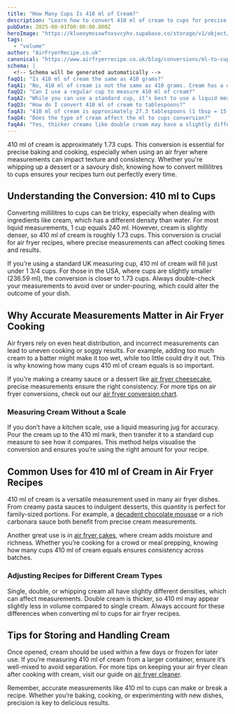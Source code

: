 ```yaml
---
title: "How Many Cups Is 410 ml of Cream?"
description: "Learn how to convert 410 ml of cream to cups for precise baking and cooking. Perfect for air fryer recipes and kitchen conversions!"
pubDate: 2025-08-01T00:00:00.000Z
heroImage: "https://klueoymssxwfnxsvcyhv.supabase.co/storage/v1/object/public/Shmucket/how-many-cups-is-410-ml-of-cream.webp"
tags:
  - "volume"
author: "AirFryerRecipe.co.uk"
canonical: "https://www.airfryerrecipe.co.uk/blog/conversions/ml-to-cups/how-many-cups-is-410-ml-of-cream"
schema: |
  <!-- Schema will be generated automatically -->
faqQ1: "Is 410 ml of cream the same as 410 grams?"
faqA1: "No, 410 ml of cream is not the same as 410 grams. Cream has a density of about 1.01 g/ml, so 410 ml of cream weighs roughly 414 grams. Always check your recipe for specific weight or volume requirements."
faqQ2: "Can I use a regular cup to measure 410 ml of cream?"
faqA2: "While you can use a standard cup, it’s best to use a liquid measuring jug for accuracy. A regular cup might not account for the slight variations in cream density, leading to inconsistent measurements in your air fryer recipes."
faqQ3: "How do I convert 410 ml of cream to tablespoons?"
faqA3: "410 ml of cream is approximately 27.3 tablespoons (1 tbsp = 15 ml). This conversion is useful for smaller recipes or when adjusting serving sizes in air fryer dishes."
faqQ4: "Does the type of cream affect the ml to cups conversion?"
faqA4: "Yes, thicker creams like double cream may have a slightly different volume-to-weight ratio compared to single cream. However, the difference is minimal, and 410 ml of any cream type will still be close to 1.73 cups. Always measure carefully for best results."
---
```

<p>410 ml of cream is approximately 1.73 cups. This conversion is essential for precise baking and cooking, especially when using an air fryer where measurements can impact texture and consistency. Whether you're whipping up a dessert or a savoury dish, knowing how to convert millilitres to cups ensures your recipes turn out perfectly every time.</p>

<h2>Understanding the Conversion: 410 ml to Cups</h2>  
<p>Converting millilitres to cups can be tricky, especially when dealing with ingredients like cream, which has a different density than water. For most liquid measurements, 1 cup equals 240 ml. However, cream is slightly denser, so 410 ml of cream is roughly 1.73 cups. This conversion is crucial for air fryer recipes, where precise measurements can affect cooking times and results.</p>  
<p>If you're using a standard UK measuring cup, 410 ml of cream will fill just under 1 3/4 cups. For those in the USA, where cups are slightly smaller (236.59 ml), the conversion is closer to 1.73 cups. Always double-check your measurements to avoid over or under-pouring, which could alter the outcome of your dish.</p>

<h2>Why Accurate Measurements Matter in Air Fryer Cooking</h2>  
<p>Air fryers rely on even heat distribution, and incorrect measurements can lead to uneven cooking or soggy results. For example, adding too much cream to a batter might make it too wet, while too little could dry it out. This is why knowing how many cups 410 ml of cream equals is so important.</p>  
<p>If you're making a creamy sauce or a dessert like <a href=https://www.airfryerrecipe.co.uk/recipes>air fryer cheesecake</a>, precise measurements ensure the right consistency. For more tips on air fryer conversions, check out our <a href=https://www.airfryerrecipe.co.uk/air-fryer-conversion-chart>air fryer conversion chart</a>.</p>

<h3>Measuring Cream Without a Scale</h3>  
<p>If you don’t have a kitchen scale, use a liquid measuring jug for accuracy. Pour the cream up to the 410 ml mark, then transfer it to a standard cup measure to see how it compares. This method helps visualise the conversion and ensures you’re using the right amount for your recipe.</p>

<h2>Common Uses for 410 ml of Cream in Air Fryer Recipes</h2>  
<p>410 ml of cream is a versatile measurement used in many air fryer dishes. From creamy pasta sauces to indulgent desserts, this quantity is perfect for family-sized portions. For example, a <a href=https://www.airfryerrecipe.co.uk/recipe-category/dessert>decadent chocolate mousse</a> or a rich carbonara sauce both benefit from precise cream measurements.</p>  
<p>Another great use is in <a href=https://www.airfryerrecipe.co.uk/recipe-category/cakes>air fryer cakes</a>, where cream adds moisture and richness. Whether you’re cooking for a crowd or meal prepping, knowing how many cups 410 ml of cream equals ensures consistency across batches.</p>

<h3>Adjusting Recipes for Different Cream Types</h3>  
<p>Single, double, or whipping cream all have slightly different densities, which can affect measurements. Double cream is thicker, so 410 ml may appear slightly less in volume compared to single cream. Always account for these differences when converting ml to cups for air fryer recipes.</p>

<h2>Tips for Storing and Handling Cream</h2>  
<p>Once opened, cream should be used within a few days or frozen for later use. If you’re measuring 410 ml of cream from a larger container, ensure it’s well-mixed to avoid separation. For more tips on keeping your air fryer clean after cooking with cream, visit our guide on <a href=https://www.airfryerrecipe.co.uk/air-fryer-cleaner>air fryer cleaner</a>.</p>  
<p>Remember, accurate measurements like 410 ml to cups can make or break a recipe. Whether you’re baking, cooking, or experimenting with new dishes, precision is key to delicious results.</p>
